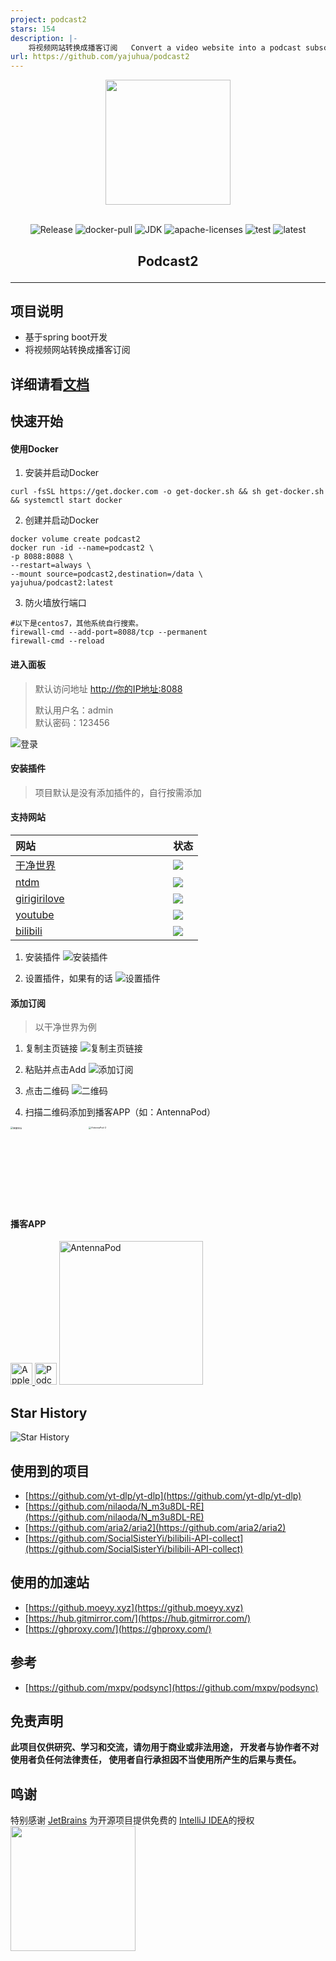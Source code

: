 ```yaml
---
project: podcast2
stars: 154
description: |-
    将视频网站转换成播客订阅   Convert a video website into a podcast subscription 支持 哔哩哔哩、YouTube、干净世界和girigirilove 图形化界面
url: https://github.com/yajuhua/podcast2
---
```


<div align=center><img width = "200" height = "200" src="./images/975x975-logo.png"></div>

<br>
<p align="center">
<img src="https://img.shields.io/github/v/release/yajuhua/podcast2" alt="Release" />
<img src="https://shields.io/docker/pulls/yajuhua/podcast2" alt="docker-pull" />
<img src="https://img.shields.io/badge/jdk-8-blue.svg" alt="JDK" />
<img src="https://img.shields.io/badge/license-Apache2.0-green.svg" alt="apache-licenses" />
<img src="https://github.com/yajuhua/podcast2/actions/workflows/build-test.yml/badge.svg" alt="test" />
<img src="https://github.com/yajuhua/podcast2/actions/workflows/build-latest.yml/badge.svg" alt="latest" />
</p>
<h2 align=center><p>Podcast2</p></h2>
<hr>

## 项目说明
- 基于spring boot开发
- 将视频网站转换成播客订阅
## 详细请看[文档](https://yajuhua.github.io/)
## 快速开始

#### 使用Docker
1. 安装并启动Docker
```shell
curl -fsSL https://get.docker.com -o get-docker.sh && sh get-docker.sh && systemctl start docker
```
2. 创建并启动Docker
````shell
docker volume create podcast2
docker run -id --name=podcast2 \
-p 8088:8088 \
--restart=always \
--mount source=podcast2,destination=/data \
yajuhua/podcast2:latest
````
3. 防火墙放行端口
````shell
#以下是centos7，其他系统自行搜索。
firewall-cmd --add-port=8088/tcp --permanent
firewall-cmd --reload
````

#### 进入面板

> 默认访问地址 [http://你的IP地址:8088]()
>
> 默认用户名：admin <br>
> 默认密码：123456

![登录](./images/login.png)

#### 安装插件
> 项目默认是没有添加插件的，自行按需添加
#### 支持网站
| 网站 <img width=200/>                          | 状态                                                                                                                 |
|:---------------------------------------------|--------------------------------------------------------------------------------------------------------------------|
| [干净世界](https://ganjing.com/)                 | <img src="https://github.com/yajuhua/podcast2/actions/workflows/plugin-status-ganjingworld.com.yml/badge.svg"   /> |
| [ntdm](https://www.ntdm.tv)                  | <img src="https://github.com/yajuhua/podcast2/actions/workflows/plugin-status-ntdm.yml/badge.svg"     />           |
| [girigirilove](https://www.girigirilove.com) | <img src="https://github.com/yajuhua/podcast2/actions/workflows/plugin-status-girigirilove.com.yml/badge.svg" />   | 
| [youtube](https://www.youtube.com)           | <img src="https://github.com/yajuhua/podcast2/actions/workflows/plugin-status-youtube.com.yml/badge.svg"   />      | 
| [bilibili](https://www.bilibili.com)         | <img src="https://github.com/yajuhua/podcast2/actions/workflows/plugin-status-bilibili.com.yml/badge.svg"  />      | 

1. 安装插件
   ![安装插件](./images/installPlugin.png)

2. 设置插件，如果有的话
   ![设置插件](./images/setting.png)

#### 添加订阅
> 以干净世界为例
1. 复制主页链接
   ![复制主页链接](./images/channelUrl.png)

2. 粘贴并点击Add
   ![添加订阅](./images/add.png)

3. 点击二维码
   ![二维码](./images/QRcode.png)

4. 扫描二维码添加到播客APP（如：AntennaPod）

<img width="500" src="./images/AntennaPod-1.jpg" alt="链接地址" style="zoom:25%;" /><img width="500" src="./images/AntennaPod-2.jpg" alt="AntennaPod-2" style="zoom:25%;" />

#### 播客APP

<a href="https://www.apple.com/apple-podcasts/" target="_blank">
              <img src="https://www.apple.com/v/apple-podcasts/c/images/overview/hero_icon__c135x5gz14mu_large.png" width="35" alt="Apple Podcasts">
            </a><a href="https://podcastaddict.com/" target="_blank"><img title="Podcast Addict" alt="Podcast Addict" src="https://pod.link/assets/apps/podcastaddict.svg" width="35"></a>  <a href="https://antennapod.org/" target="_blank">
              <img src="https://antennapod.org/assets/branding/logo-full-horizontal-dynamic.svg" width="230" alt="AntennaPod">          </a>

## Star History
![Star History](https://api.star-history.com/svg?repos=yajuhua/podcast2)
## 使用到的项目
- [https://github.com/yt-dlp/yt-dlp](https://github.com/yt-dlp/yt-dlp)
- [https://github.com/nilaoda/N_m3u8DL-RE](https://github.com/nilaoda/N_m3u8DL-RE)
- [https://github.com/aria2/aria2](https://github.com/aria2/aria2)
- [https://github.com/SocialSisterYi/bilibili-API-collect](https://github.com/SocialSisterYi/bilibili-API-collect)

## 使用的加速站
- [https://github.moeyy.xyz](https://github.moeyy.xyz)
- [https://hub.gitmirror.com/](https://hub.gitmirror.com/)
- [https://ghproxy.com/](https://ghproxy.com/)
## 参考
- [https://github.com/mxpv/podsync](https://github.com/mxpv/podsync)
## 免责声明
**此项目仅供研究、学习和交流，请勿用于商业或非法用途， 开发者与协作者不对使用者负任何法律责任， 使用者自行承担因不当使用所产生的后果与责任。**

## 鸣谢
特别感谢 [JetBrains](https://www.jetbrains.com) 为开源项目提供免费的 [IntelliJ IDEA](https://www.jetbrains.com/idea)的授权  
[<img src="./images/jetbrains.svg" width="200"/>](https://www.jetbrains.com)




